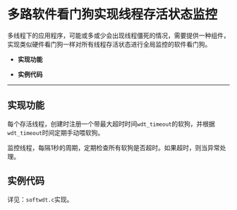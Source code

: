 # 多路软件看门狗实现线程存活状态监控



多线程下的应用程序，可能或多或少会出现线程僵死的情况，需要提供一种组件，实现类似硬件看门狗一样对所有线程存活状态进行全局监控的软件看门狗。



- **实现功能**

- **实例代码**



-------------------



## 实现功能
每个存活线程，创建时注册一个带最大超时时间`wdt_timeout`的软狗，并根据`wdt_timeout`时间定期手动喂软狗。

监控线程，每隔1秒的周期，定期检查所有软狗是否超时。如果超时，则当异常处理。

## 实例代码


详见：`softwdt.c`实现。